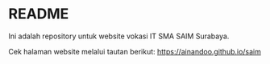 # README

Ini adalah repository untuk website vokasi IT SMA SAIM Surabaya.

Cek halaman website melalui tautan berikut: https://ainandoo.github.io/saim

